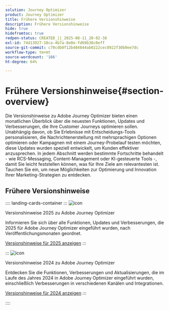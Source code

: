 ```yaml
---
solution: Journey Optimizer
product: Journey Optimizer
title: Frühere Versionshinweise
description: Frühere Versionshinweise
hide: true
hidefromtoc: true
redpen-status: CREATED_||_2025-08-11_20-02-38
exl-id: 74d13927-18ca-4b7a-8e0e-fd69b38c0eff
source-git-commit: c70cdb0f12b484844ab0222cec8922f30b0ee7dc
workflow-type: tm+mt
source-wordcount: '166'
ht-degree: 64%

---
```


# Frühere Versionshinweise{#section-overview}

Die Versionshinweise zu Adobe Journey Optimizer bieten einen monatlichen Überblick über die neuesten Funktionen, Updates und Verbesserungen, die Ihre Customer Journeys optimieren sollen. Unabhängig davon, ob Sie Erlebnisse mit Entscheidungs-Tools personalisieren, die Nachrichtenerstellung mit mehrsprachigen Optionen optimieren oder Kampagnen mit einem Journey-Probelauf testen möchten, diese Updates wurden speziell entwickelt, um Kunden effektiver anzusprechen. In jedem Abschnitt werden bestimmte Fortschritte behandelt - wie RCS-Messaging, Content-Management oder KI-gesteuerte Tools -, damit Sie leicht feststellen können, was für Ihre Ziele am relevantesten ist. Tauchen Sie ein, um neue Möglichkeiten zur Optimierung und Innovation Ihrer Marketing-Strategien zu entdecken.

## Frühere Versionshinweise

:::: landing-cards-container
:::
![icon](https://cdn.experienceleague.adobe.com/icons/list-check.svg?lang=de)

Versionshinweise 2025 zu Adobe Journey Optimizer

Informieren Sie sich über alle Funktionen, Updates und Verbesserungen, die 2025 für Adobe Journey Optimizer eingeführt wurden, nach Veröffentlichungsmonaten geordnet.

[Versionshinweise für 2025 anzeigen](../using/rn/release-notes-2025.md)
:::

:::
![icon](https://cdn.experienceleague.adobe.com/icons/list-check.svg?lang=de)

Versionshinweise 2024 zu Adobe Journey Optimizer

Entdecken Sie die Funktionen, Verbesserungen und Aktualisierungen, die im Laufe des Jahres 2024 in Adobe Journey Optimizer eingeführt wurden, einschließlich Verbesserungen in verschiedenen Kanälen und Integrationen.

[Versionshinweise für 2024 anzeigen](../using/rn/release-notes-2024.md)
:::

::::
